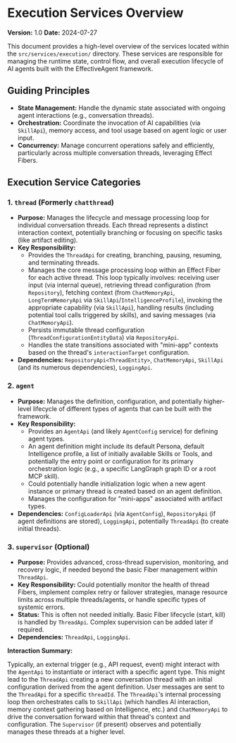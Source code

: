 # Execution Services Overview

**Version:** 1.0
**Date:** 2024-07-27

This document provides a high-level overview of the services located within the `src/services/execution/` directory. These services are responsible for managing the runtime state, control flow, and overall execution lifecycle of AI agents built with the EffectiveAgent framework.

## Guiding Principles

*   **State Management:** Handle the dynamic state associated with ongoing agent interactions (e.g., conversation threads).
*   **Orchestration:** Coordinate the invocation of AI capabilities (via `SkillApi`), memory access, and tool usage based on agent logic or user input.
*   **Concurrency:** Manage concurrent operations safely and efficiently, particularly across multiple conversation threads, leveraging Effect Fibers.

## Execution Service Categories

### 1. `thread` (Formerly `chatthread`)

*   **Purpose:** Manages the lifecycle and message processing loop for individual conversation threads. Each thread represents a distinct interaction context, potentially branching or focusing on specific tasks (like artifact editing).
*   **Key Responsibility:**
    *   Provides the `ThreadApi` for creating, branching, pausing, resuming, and terminating threads.
    *   Manages the core message processing loop within an Effect Fiber for each active thread. This loop typically involves: receiving user input (via internal queue), retrieving thread configuration (from `Repository`), fetching context (from `ChatMemoryApi`, `LongTermMemoryApi` via `SkillApi`/`IntelligenceProfile`), invoking the appropriate capability (via `SkillApi`), handling results (including potential tool calls triggered by skills), and saving messages (via `ChatMemoryApi`).
    *   Persists immutable thread configuration (`ThreadConfigurationEntityData`) via `RepositoryApi`.
    *   Handles the state transitions associated with "mini-app" contexts based on the thread's `interactionTarget` configuration.
*   **Dependencies:** `RepositoryApi<ThreadEntity>`, `ChatMemoryApi`, `SkillApi` (and its numerous dependencies), `LoggingApi`.

### 2. `agent`

*   **Purpose:** Manages the definition, configuration, and potentially higher-level lifecycle of different types of agents that can be built with the framework.
*   **Key Responsibility:**
    *   Provides an `AgentApi` (and likely `AgentConfig` service) for defining agent types.
    *   An agent definition might include its default Persona, default Intelligence profile, a list of initially available Skills or Tools, and potentially the entry point or configuration for its primary orchestration logic (e.g., a specific LangGraph graph ID or a root MCP skill).
    *   Could potentially handle initialization logic when a new agent instance or primary thread is created based on an agent definition.
    *   Manages the configuration for "mini-apps" associated with artifact types.
*   **Dependencies:** `ConfigLoaderApi` (via `AgentConfig`), `RepositoryApi` (if agent definitions are stored), `LoggingApi`, potentially `ThreadApi` (to create initial threads).

### 3. `supervisor` (Optional)

*   **Purpose:** Provides advanced, cross-thread supervision, monitoring, and recovery logic, if needed beyond the basic Fiber management within `ThreadApi`.
*   **Key Responsibility:** Could potentially monitor the health of thread Fibers, implement complex retry or failover strategies, manage resource limits across multiple threads/agents, or handle specific types of systemic errors.
*   **Status:** This is often not needed initially. Basic Fiber lifecycle (start, kill) is handled by `ThreadApi`. Complex supervision can be added later if required.
*   **Dependencies:** `ThreadApi`, `LoggingApi`.

**Interaction Summary:**

Typically, an external trigger (e.g., API request, event) might interact with the `AgentApi` to instantiate or interact with a specific agent type. This might lead to the `ThreadApi` creating a new conversation thread with an initial configuration derived from the agent definition. User messages are sent to the `ThreadApi` for a specific `threadId`. The `ThreadApi`'s internal processing loop then orchestrates calls to `SkillApi` (which handles AI interaction, memory context gathering based on Intelligence, etc.) and `ChatMemoryApi` to drive the conversation forward within that thread's context and configuration. The `Supervisor` (if present) observes and potentially manages these threads at a higher level.
